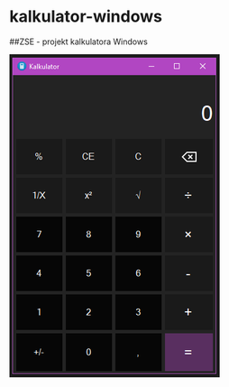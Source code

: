 # kalkulator-windows

##ZSE - projekt kalkulatora Windows

![Calculator View](/Properties/calculator-view.png)
